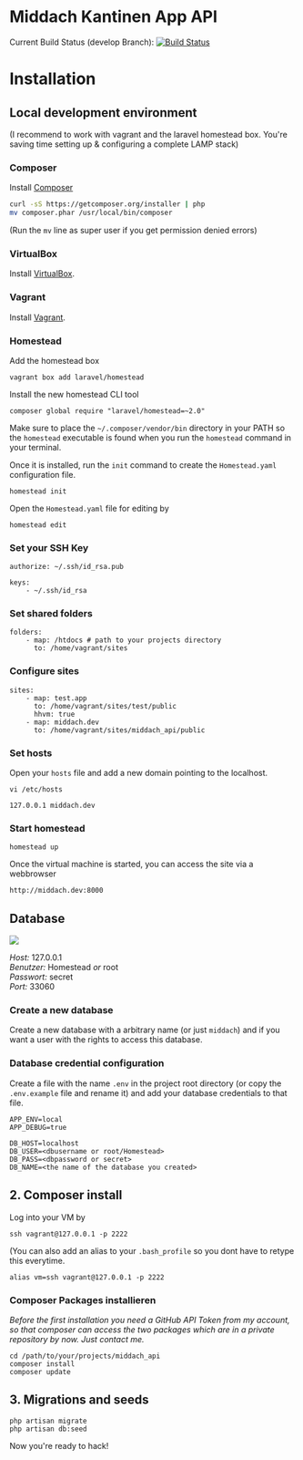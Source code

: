 Middach Kantinen App API
========================

Current Build Status (develop Branch): [![Build Status](https://travis-ci.org/7MinDev/middach_api.svg?branch=develop)](https://travis-ci.org/7MinDev/middach_api)

# Installation

## Local development environment

(I recommend to work with vagrant and the laravel homestead box. You're saving time setting up & configuring a complete LAMP stack)

### Composer

Install [Composer]()

```bash
curl -sS https://getcomposer.org/installer | php
mv composer.phar /usr/local/bin/composer
```

(Run the `mv` line as super user if you get permission denied errors)

### VirtualBox
Install [VirtualBox](https://www.virtualbox.org/wiki/Downloads). 

### Vagrant
Install [Vagrant](http://www.vagrantup.com/downloads.html).

### Homestead

Add the homestead box

`vagrant box add laravel/homestead`

Install the new homestead CLI tool

`composer global require "laravel/homestead=~2.0"`

Make sure to place the `~/.composer/vendor/bin` directory in your PATH so the `homestead` executable is found when you run the `homestead` command in your terminal.

Once it is installed, run the `init` command to create the `Homestead.yaml` configuration file.

`homestead init`

Open the `Homestead.yaml` file for editing by

`homestead edit`

### Set your SSH Key

```
authorize: ~/.ssh/id_rsa.pub

keys:
    - ~/.ssh/id_rsa
```

### Set shared folders

```
folders:
    - map: /htdocs # path to your projects directory
      to: /home/vagrant/sites
```

### Configure sites

```
sites:
    - map: test.app
      to: /home/vagrant/sites/test/public
      hhvm: true
    - map: middach.dev
      to: /home/vagrant/sites/middach_api/public
```

### Set hosts

Open your `hosts` file and add a new domain pointing to the localhost.

```
vi /etc/hosts
```

```
127.0.0.1 middach.dev
```

### Start homestead

```
homestead up
```

Once the virtual machine is started, you can access the site via a webbrowser

`http://middach.dev:8000`

## Database

![](http://new.tinygrab.com/3f6ff94c6d7b165373151b858f4d8a246ad77527b0.png)

*Host:* 127.0.0.1  
*Benutzer:* Homestead _or_ root  
*Passwort:* secret  
*Port:* 33060  

### Create a new database

Create a new database with a arbitrary name (or just `middach`) and if you want a user with the rights to access this database.

### Database credential configuration

Create a file with the name `.env` in the project root directory (or copy the `.env.example` file and rename it) 
and add your database credentials to that file.


```
APP_ENV=local
APP_DEBUG=true

DB_HOST=localhost
DB_USER=<dbusername or root/Homestead>
DB_PASS=<dbpassword or secret>
DB_NAME=<the name of the database you created>
```

## 2. Composer install

Log into your VM by

```
ssh vagrant@127.0.0.1 -p 2222
```

(You can also add an alias to your `.bash_profile` so you dont have to retype this everytime.  

```
alias vm=ssh vagrant@127.0.0.1 -p 2222
``` 

### Composer Packages installieren

_Before the first installation you need a GitHub API Token from my account, so that composer can access the two packages which are in a private repository by now. Just contact me._

```
cd /path/to/your/projects/middach_api
composer install
composer update
```


## 3. Migrations and seeds

```
php artisan migrate  
php artisan db:seed  
```


Now you're ready to hack!

